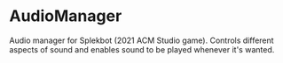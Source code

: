 # AudioManager
Audio manager for Splekbot (2021 ACM Studio game). Controls different aspects of sound and enables sound to be played whenever it's wanted. 

